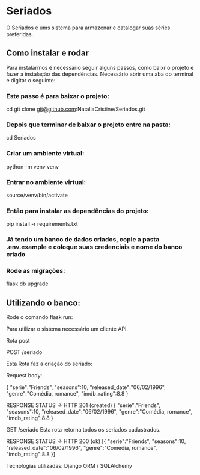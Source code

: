 # Seriados

O Seriados é ums sistema para armazenar e catalogar suas séries preferidas.

## Como instalar e rodar

Para instalarmos é necessário seguir alguns passos, como baixr o projeto e fazer a instalação das dependências.
Necessário abrir uma aba do terminal e digitar o seguinte:

### Este passo é para baixar o projeto:

cd git clone git@github.com:NataliaCristine/Seriados.git

### Depois que terminar de baixar o projeto entre na pasta:

cd Seriados

### Criar um ambiente virtual:

python -m venv venv

### Entrar no ambiente virtual:

source/venv/bin/activate

### Então para instalar as dependências do projeto:

pip install -r requirements.txt

### Já tendo um banco de dados criados, copie a pasta .env.example e coloque suas credenciais e nome do banco criado

### Rode as migrações:

flask db upgrade

## Utilizando o banco:

Rode o comando flask run:

Para utilizar o sistema necessário um cliente API.

Rota post

POST /seriado

Esta Rota faz a criação do seriado:

Request body:

{
"serie":"Friends",
"seasons":10,
"released_date":"06/02/1996",
"genre":"Comédia, romance",
"imdb_rating":8.8
}

RESPONSE STATUS -> HTTP 201 (created)
{
"serie":"Friends",
"seasons":10,
"released_date":"06/02/1996",
"genre":"Comédia, romance",
"imdb_rating":8.8
}

GET /seriado
Esta rota retorna todos os seriados cadastrados.

RESPONSE STATUS -> HTTP 200 (ok)
[{
"serie":"Friends",
"seasons":10,
"released_date":"06/02/1996",
"genre":"Comédia, romance",
"imdb_rating":8.8
}]

Tecnologias utilizadas:
Django
ORM / SQLAlchemy
